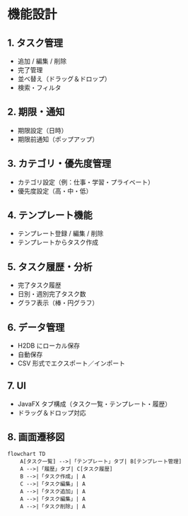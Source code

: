 # 機能設計

## 1. タスク管理
- 追加 / 編集 / 削除  
- 完了管理  
- 並べ替え（ドラッグ＆ドロップ）  
- 検索・フィルタ  

## 2. 期限・通知
- 期限設定（日時）  
- 期限前通知（ポップアップ）  

## 3. カテゴリ・優先度管理
- カテゴリ設定（例：仕事・学習・プライベート）  
- 優先度設定（高・中・低）  

## 4. テンプレート機能
- テンプレート登録 / 編集 / 削除  
- テンプレートからタスク作成  

## 5. タスク履歴・分析
- 完了タスク履歴  
- 日別・週別完了タスク数  
- グラフ表示（棒・円グラフ）  

## 6. データ管理
- H2DB にローカル保存  
- 自動保存  
- CSV 形式でエクスポート／インポート  

## 7. UI
- JavaFX タブ構成（タスク一覧・テンプレート・履歴）  
- ドラッグ＆ドロップ対応


## 8. 画面遷移図
```mermaid
flowchart TD
    A[タスク一覧] -->|「テンプレート」タブ| B[テンプレート管理]
    A -->|「履歴」タブ| C[タスク履歴]
    B -->|「タスク作成」| A
    C -->|「タスク編集」| A
    A -->|「タスク追加」| A
    A -->|「タスク編集」| A
    A -->|「タスク削除」| A
```
